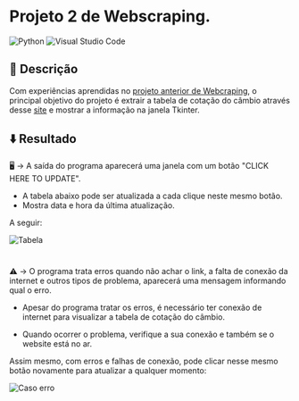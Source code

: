 # Projeto 2 de Webscraping.

![Python](https://img.shields.io/badge/python-3670A0?style=for-the-badge&logo=python&logoColor=ffdd54) ![Visual Studio Code](https://img.shields.io/badge/Visual%20Studio%20Code-0078d7.svg?style=for-the-badge&logo=visual-studio-code&logoColor=white)

## :memo: Descrição

Com experiências aprendidas no [projeto anterior de Webcraping](https://github.com/vitaolv/projeto-webscraping-1), o principal objetivo do projeto é extrair a tabela de cotação do câmbio através desse [site](https://br.investing.com/currencies/exchange-rates-table) e mostrar a informação na janela Tkinter.

## :arrow_down: Resultado
  :desktop_computer: → A saída do programa aparecerá uma janela com um botão "CLICK HERE TO UPDATE". 
	
- A tabela abaixo pode ser atualizada a cada clique neste mesmo botão. 
- Mostra data e hora da última atualização.

A seguir:

![Tabela](https://user-images.githubusercontent.com/84293496/183973068-4114e033-7ec6-4c15-8cda-2b4ab392f4fb.png) 

#
  :warning: → O programa trata erros quando não achar o link, a falta de conexão da internet e outros tipos de problema, aparecerá uma mensagem informando qual o erro. 
- Apesar do programa tratar os erros, é necessário ter conexão de internet para visualizar a tabela de cotação do câmbio.
	
- Quando ocorrer o problema, verifique a sua conexão e também se o website está no ar. 
	
Assim mesmo, com erros e falhas de conexão, pode clicar nesse mesmo botão novamente para atualizar a qualquer momento:

![Caso erro](https://user-images.githubusercontent.com/84293496/184002169-42aac24e-988a-4db7-8576-c304fcf93ff4.png)
